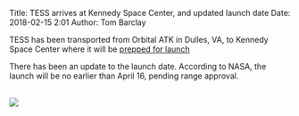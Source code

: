Title: TESS arrives at Kennedy Space Center, and updated launch date
Date: 2018-02-15 2:01
Author: Tom Barclay

TESS has been transported from Orbital ATK in Dulles, VA, to Kennedy Space Center where it will be [prepped for launch](https://www.nasa.gov/feature/goddard/2018/nasa-s-transiting-exoplanet-survey-satellite-arrives-at-kennedy-space-center-for-launch) 


There has been an update to the launch date. According to NASA, the launch will be no earlier than April 16, pending range approval.


<br/>
<img class="img-responsive" style="max-width:67%;" src="images/tess-at-ksc.jpg">
<br/>


